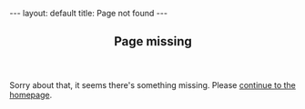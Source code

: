 \---
layout: default
title: Page not found
\---
<article>
  <header id="404">
    <h1>Page missing</h1>
  </header>
  <section class="entry">
   <p>Sorry about that, it seems there's something missing. Please <a href="/">continue to the homepage</a>.</p>
  </section>
</article>